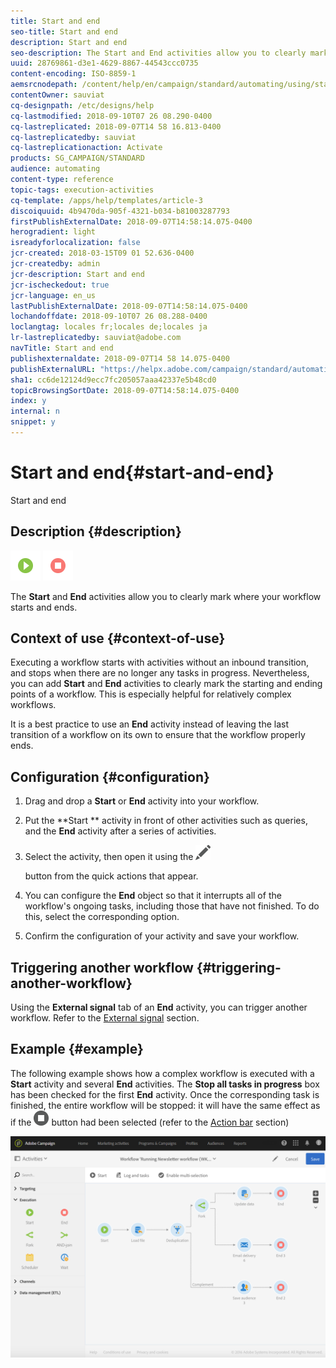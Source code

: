 ```yaml
---
title: Start and end
seo-title: Start and end
description: Start and end
seo-description: The Start and End activities allow you to clearly mark where your workflow starts and ends.
uuid: 28769861-d3e1-4629-8867-44543ccc0735
content-encoding: ISO-8859-1
aemsrcnodepath: /content/help/en/campaign/standard/automating/using/start-and-end
contentOwner: sauviat
cq-designpath: /etc/designs/help
cq-lastmodified: 2018-09-10T07 26 08.290-0400
cq-lastreplicated: 2018-09-07T14 58 16.813-0400
cq-lastreplicatedby: sauviat
cq-lastreplicationaction: Activate
products: SG_CAMPAIGN/STANDARD
audience: automating
content-type: reference
topic-tags: execution-activities
cq-template: /apps/help/templates/article-3
discoiquuid: 4b9470da-905f-4321-b034-b81003287793
firstPublishExternalDate: 2018-09-07T14:58:14.075-0400
herogradient: light
isreadyforlocalization: false
jcr-created: 2018-03-15T09 01 52.636-0400
jcr-createdby: admin
jcr-description: Start and end
jcr-ischeckedout: true
jcr-language: en_us
lastPublishExternalDate: 2018-09-07T14:58:14.075-0400
lochandoffdate: 2018-09-10T07 26 08.288-0400
loclangtag: locales fr;locales de;locales ja
lr-lastreplicatedby: sauviat@adobe.com
navTitle: Start and end
publishexternaldate: 2018-09-07T14 58 14.075-0400
publishExternalURL: "https://helpx.adobe.com/campaign/standard/automating/using/start-and-end.html"
sha1: cc6de12124d9ecc7fc205057aaa42337e5b48cd0
topicBrowsingSortDate: 2018-09-07T14:58:14.075-0400
index: y
internal: n
snippet: y
---
```


# Start and end{#start-and-end}

Start and end

## Description {#description}

![](assets/start.png) ![](assets/end.png)

The **Start** and **End** activities allow you to clearly mark where your workflow starts and ends.

## Context of use {#context-of-use}

Executing a workflow starts with activities without an inbound transition, and stops when there are no longer any tasks in progress. Nevertheless, you can add **Start** and **End** activities to clearly mark the starting and ending points of a workflow. This is especially helpful for relatively complex workflows.

It is a best practice to use an **End** activity instead of leaving the last transition of a workflow on its own to ensure that the workflow properly ends.

## Configuration {#configuration}

1. Drag and drop a **Start** or **End** activity into your workflow.
1. Put the **Start ** activity in front of other activities such as queries, and the **End** activity after a series of activities.
1. Select the activity, then open it using the  ![](assets/edit_darkgrey-24px.png)

   button from the quick actions that appear.
1. You can configure the **End** object so that it interrupts all of the workflow's ongoing tasks, including those that have not finished. To do this, select the corresponding option.
1. Confirm the configuration of your activity and save your workflow.

## Triggering another workflow {#triggering-another-workflow}

Using the **External signal** tab of an **End** activity, you can trigger another workflow. Refer to the [External signal](../../automating/using/external-signal.md) section.

## Example {#example}

The following example shows how a complex workflow is executed with a **Start** activity and several **End** activities. The **Stop all tasks in progress** box has been checked for the first **End** activity. Once the corresponding task is finished, the entire workflow will be stopped: it will have the same effect as if the  ![](assets/stop_darkgrey-24px.png) button had been selected (refer to the [Action bar](../../automating/using/workflow-interface.md#action-bar) section)

![](assets/wkf_start_end_example.png)

